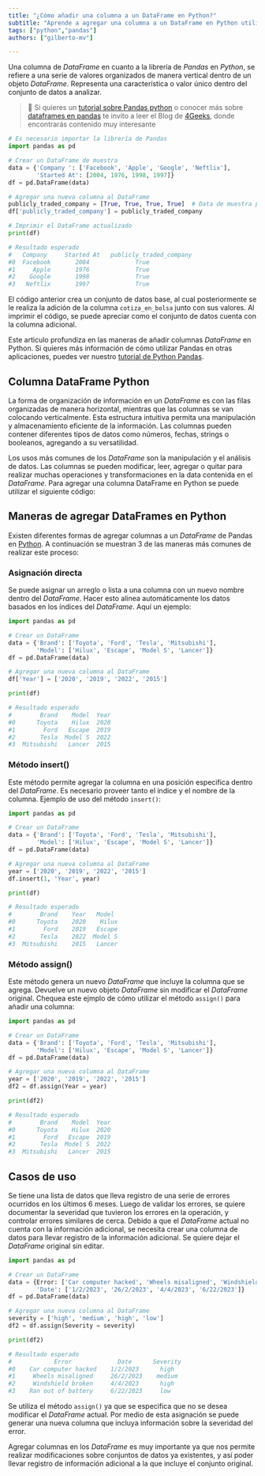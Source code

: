 ```yaml
---
title: "¿Cómo añadir una columna a un DataFrame en Python?"
subtitle: "Aprende a agregar una columna a un DataFrame en Python utilizando Pandas. Descubre diferentes métodos y ejemplos prácticos para ampliar y enriquecer tus datos."
tags: ["python","pandas"]
authors: ["gilberto-mv"]

---
```


Una columna de _DataFrame_ en cuanto a la librería de _Pandas_ en _Python_, se refiere a una serie de valores organizados de manera vertical dentro de un objeto _DataFrame_. Representa una característica o valor único dentro del conjunto de datos a analizar.

> 🔗 Si quieres un [tutorial sobre Pandas python](https://4geeks.com/es/interactive-exercise/tutorial-pandas-para-machine-learning) o conocer más sobre [dataframes en pandas](https://4geeks.com/es/lesson/pandas-dataframe) te invito a leer el Blog de [4Geeks](https://4geeks.com/es/how-to), donde encontrarás contenido muy interesante

```py
# Es necesario importar la librería de Pandas
import pandas as pd

# Crear un DataFrame de muestra
data = {'Company ': ['Facebook', 'Apple', 'Google', 'Neftlix'],
        'Started At': [2004, 1976, 1998, 1997]}
df = pd.DataFrame(data)

# Agregar una nueva columna al DataFrame
publicly_traded_company = [True, True, True, True]  # Data de muestra para nueva columna
df['publicly_traded_company'] = publicly_traded_company

# Imprimir el DataFrame actualizado
print(df)

# Resultado esperado
#   Company     Started At   publicly_traded_company
#0  Facebook       2004             True
#1     Apple       1976             True
#2    Google       1998             True
#3   Neftlix       1997             True
```

El código anterior crea un conjunto de datos base, al cual posteriormente se le realiza la adición de la columna `cotiza_en_bolsa` junto con sus valores. Al imprimir el código, se puede apreciar como el conjunto de datos cuenta con la columna adicional.

Este articulo profundiza en las maneras de añadir columnas _DataFrame_ en Python. Si quieres más información de cómo utilizar Pandas en otras aplicaciones, puedes ver nuestro [tutorial de Python Pandas]( https://4geeks.com/es/interactive-exercise/tutorial-pandas-para-machine-learning).

## Columna DataFrame Python

La forma de organización de información en un _DataFrame_ es con las filas organizadas de manera horizontal, mientras que las columnas se van colocando verticalmente. Esta estructura intuitiva permita una manipulación y almacenamiento eficiente de la información. Las columnas pueden contener diferentes tipos de datos como números, fechas, strings o booleanos, agregando a su versatilidad.

Los usos más comunes de los _DataFrame_ son la manipulación y el análisis de datos. Las columnas se pueden modificar, leer, agregar o quitar para realizar muchas operaciones y transformaciones en la data contenida en el _DataFrame_. Para agregar una columna DataFrame en Python se puede utilizar el siguiente código:

## Maneras de agregar DataFrames en Python

Existen diferentes formas de agregar columnas a un _DataFrame_ de Pandas en [Python](https://4geeks.com/es/lesson/que-es-python-tutorial). A continuación se muestran 3 de las maneras más comunes de realizar este proceso:

### Asignación directa

Se puede asignar un arreglo o lista a una columna con un nuevo nombre dentro del _DataFrame_. Hacer esto alinea automáticamente los datos basados en los índices del _DataFrame_. Aquí un ejemplo:

```py
import pandas as pd

# Crear un DataFrame 
data = {'Brand': ['Toyota', 'Ford', 'Tesla', 'Mitsubishi'],
        'Model': ['Hilux', 'Escape', 'Model S', 'Lancer']}
df = pd.DataFrame(data)

# Agregar una nueva columna al DataFrame
df['Year'] = ['2020', '2019', '2022', '2015']

print(df)

# Resultado esperado
#        Brand    Model  Year
#0      Toyota    Hilux  2020
#1        Ford   Escape  2019
#2       Tesla  Model S  2022
#3  Mitsubishi   Lancer  2015
```

### Método insert()

Este método permite agregar la columna en una posición especifica dentro del _DataFrame_. Es necesario proveer tanto el índice y el nombre de la columna. Ejemplo de uso del método `insert()`:

```py
import pandas as pd

# Crear un DataFrame 
data = {'Brand': ['Toyota', 'Ford', 'Tesla', 'Mitsubishi'],
        'Model': ['Hilux', 'Escape', 'Model S', 'Lancer']}
df = pd.DataFrame(data)

# Agregar una nueva columna al DataFrame
year = ['2020', '2019', '2022', '2015']
df.insert(1, 'Year', year)

print(df)

# Resultado esperado
#        Brand    Year   Model
#0      Toyota    2020    Hilux
#1        Ford    2019   Escape
#2       Tesla    2022  Model S
#3  Mitsubishi    2015   Lancer
```

### Método assign() 

Este método genera un nuevo _DataFrame_ que incluye la columna que se agrega. Devuelve un nuevo objeto _DataFrame_ sin modificar el _DataFrame_ original. Chequea este ejmplo de cómo utilizar el método `assign()` para añadir una columna:

```py
import pandas as pd

# Crear un DataFrame 
data = {'Brand': ['Toyota', 'Ford', 'Tesla', 'Mitsubishi'],
        'Model': ['Hilux', 'Escape', 'Model S', 'Lancer']}
df = pd.DataFrame(data)

# Agregar una nueva columna al DataFrame
year = ['2020', '2019', '2022', '2015']
df2 = df.assign(Year = year)

print(df2)

# Resultado esperado
#        Brand    Model  Year
#0      Toyota    Hilux  2020
#1        Ford   Escape  2019
#2       Tesla  Model S  2022
#3  Mitsubishi   Lancer  2015
```

## Casos de uso

Se tiene una lista de datos que lleva registro de una serie de errores ocurridos en los últimos 6 meses. Luego de validar los errores, se quiere documentar la severidad que tuvieron los errores en la operación, y controlar errores similares de cerca. Debido a que el _DataFrame_ actual no cuenta con la información adicional, se necesita crear una columna de datos para llevar registro de la información adicional. Se quiere dejar el _DataFrame_ original sin editar.

```py
import pandas as pd

# Crear un DataFrame 
data = {Error: ['Car computer hacked', 'Wheels misaligned', 'Windshield broken', 'Ran out of battery'],
        'Date': ['1/2/2023', '26/2/2023', '4/4/2023', '6/22/2023']}
df = pd.DataFrame(data)

# Agregar una nueva columna al DataFrame
severity = ['high', 'medium', 'high', 'low']
df2 = df.assign(Severity = severity)

print(df2)

# Resultado esperado
#            Error             Date      Severity
#0    Car computer hacked    1/2/2023      high
#1     Wheels misaligned     26/2/2023    medium
#2     Windshield broken     4/4/2023      high
#3    Ran out of battery     6/22/2023     low
```

Se utiliza el método `assign()` ya que se especifica que no se desea modificar el _DataFrame_ actual. Por medio de esta asignación se puede generar una nueva columna que incluya información sobre la severidad del error.

Agregar columnas en los _DataFrame_ es muy importante ya que nos permite realizar modificaciones sobre conjuntos de datos ya existentes, y así poder llevar registro de información adicional a la que incluye el conjunto original.